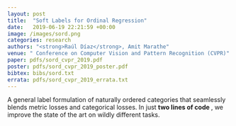 ```yaml
---
layout: post
title:  "Soft Labels for Ordinal Regression"
date:   2019-06-19 22:21:59 +00:00
image: /images/sord.png
categories: research
authors: "<strong>Raúl Díaz</strong>, Amit Marathe"
venue: " Conference on Computer Vision and Pattern Recognition (CVPR)"
paper: pdfs/sord_cvpr_2019.pdf
poster: pdfs/sord_cvpr_2019_poster.pdf
bibtex: bibs/sord.txt
errata: pdfs/sord_cvpr_2019_errata.txt
---
```

A general label formulation of naturally ordered categories that seamlessly blends metric losses and categorical losses. In just <strong> two lines of code </strong>, we improve the state of the art on wildly different tasks.